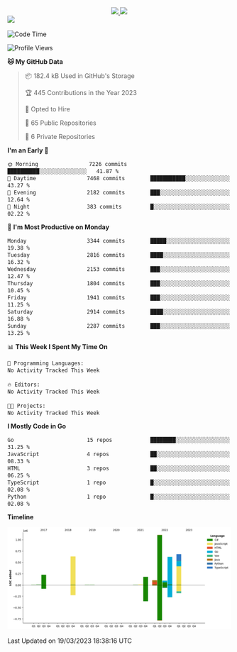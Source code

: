 <div align="center">
  <a href="https://github.com/arielsrv">
    <img height="180em" src="https://github-readme-stats.vercel.app/api?username=arielsrv&show_icons=true&theme=radical&include_all_commits=true&count_private=true"/>
    <img height="180em" src="https://github-readme-stats.vercel.app/api/top-langs/?username=arielsrv&layout=compact&langs_count=10&theme=radical"/>
 </a>
</div>

<div>
  <a href="https://www.linkedin.com/in/arielpineiro/" target="_blank">
    <img src="https://img.shields.io/badge/-LinkedIn-%230077B5?style=for-the-badge&logo=linkedin&logoColor=white" target="_blank">
  </a>
</div>

<!--START_SECTION:waka-->
![Code Time](http://img.shields.io/badge/Code%20Time-0%20secs-blue)

![Profile Views](http://img.shields.io/badge/Profile%20Views-0-blue)

**🐱 My GitHub Data** 

> 📦 182.4 kB Used in GitHub's Storage 
 > 
> 🏆 445 Contributions in the Year 2023
 > 
> 💼 Opted to Hire
 > 
> 📜 65 Public Repositories 
 > 
> 🔑 6 Private Repositories 
 > 
**I'm an Early 🐤** 

```text
🌞 Morning                7226 commits        ██████████░░░░░░░░░░░░░░░   41.87 % 
🌆 Daytime                7468 commits        ███████████░░░░░░░░░░░░░░   43.27 % 
🌃 Evening                2182 commits        ███░░░░░░░░░░░░░░░░░░░░░░   12.64 % 
🌙 Night                  383 commits         █░░░░░░░░░░░░░░░░░░░░░░░░   02.22 % 
```
📅 **I'm Most Productive on Monday** 

```text
Monday                   3344 commits        █████░░░░░░░░░░░░░░░░░░░░   19.38 % 
Tuesday                  2816 commits        ████░░░░░░░░░░░░░░░░░░░░░   16.32 % 
Wednesday                2153 commits        ███░░░░░░░░░░░░░░░░░░░░░░   12.47 % 
Thursday                 1804 commits        ███░░░░░░░░░░░░░░░░░░░░░░   10.45 % 
Friday                   1941 commits        ███░░░░░░░░░░░░░░░░░░░░░░   11.25 % 
Saturday                 2914 commits        ████░░░░░░░░░░░░░░░░░░░░░   16.88 % 
Sunday                   2287 commits        ███░░░░░░░░░░░░░░░░░░░░░░   13.25 % 
```


📊 **This Week I Spent My Time On** 

```text
💬 Programming Languages: 
No Activity Tracked This Week

🔥 Editors: 
No Activity Tracked This Week

🐱‍💻 Projects: 
No Activity Tracked This Week
```

**I Mostly Code in Go** 

```text
Go                       15 repos            ████████░░░░░░░░░░░░░░░░░   31.25 % 
JavaScript               4 repos             ██░░░░░░░░░░░░░░░░░░░░░░░   08.33 % 
HTML                     3 repos             ██░░░░░░░░░░░░░░░░░░░░░░░   06.25 % 
TypeScript               1 repo              █░░░░░░░░░░░░░░░░░░░░░░░░   02.08 % 
Python                   1 repo              █░░░░░░░░░░░░░░░░░░░░░░░░   02.08 % 
```



**Timeline**

![Lines of Code chart](https://raw.githubusercontent.com/arielsrv/arielsrv/main/assets/bar_graph.png)


 Last Updated on 19/03/2023 18:38:16 UTC
<!--END_SECTION:waka-->
